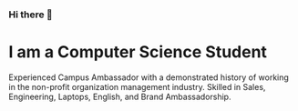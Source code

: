 ### Hi there 👋

# I am a Computer Science Student
Experienced Campus Ambassador with a demonstrated history of working in the non-profit organization management industry. Skilled in Sales, Engineering, Laptops, English, and Brand Ambassadorship. 
